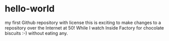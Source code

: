 # hello-world
my first Github repository with license
this is exciting to make changes to a repository over the Internet at 50!
While I watch Inside Factory for chocolate biscuits :-) without eating any.

